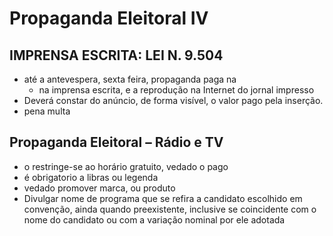 # Propaganda Eleitoral IV

## IMPRENSA ESCRITA: LEI N. 9.504
- até a antevespera, sexta feira, propaganda paga na
  -  na imprensa escrita, e a reprodução na Internet do jornal impresso
- Deverá constar do anúncio, de forma visível, o valor pago pela inserção. 
- pena multa

## Propaganda Eleitoral – Rádio e TV
- o restringe-se ao horário gratuito, vedado o pago
- é obrigatorio a libras ou legenda
- vedado promover marca, ou produto
- Divulgar nome de programa que se refira a candidato escolhido em convenção, ainda quando preexistente, inclusive se coincidente com o nome do candidato ou com a variação nominal por ele adotada


